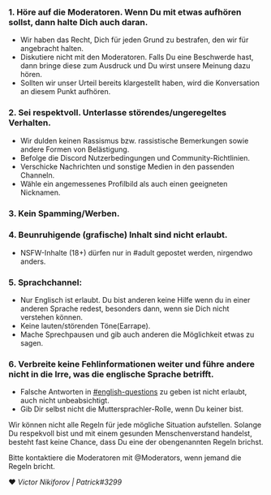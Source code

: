 

### 1.  Höre auf die Moderatoren. Wenn Du mit etwas aufhören sollst, dann halte Dich auch daran.

- Wir haben das Recht, Dich für jeden Grund zu bestrafen, den wir für angebracht halten.
- Diskutiere nicht mit den Moderatoren. Falls Du eine Beschwerde hast, dann bringe diese zum Ausdruck und Du wirst unsere Meinung dazu hören. 
- Sollten wir unser Urteil bereits klargestellt haben, wird die Konversation an diesem Punkt aufhören.

### 2.  Sei respektvoll. Unterlasse störendes/ungeregeltes Verhalten.

- Wir dulden keinen Rassismus bzw. rassistische Bemerkungen sowie andere Formen von Belästigung.
- Befolge die Discord Nutzerbedingungen und Community-Richtlinien.
- Verschicke Nachrichten und sonstige Medien in den passenden Channeln.
- Wähle ein angemessenes Profilbild als auch einen geeigneten Nicknamen.

### 3.  Kein Spamming/Werben.

### 4.  Beunruhigende (grafische) Inhalt sind nicht erlaubt.

- NSFW-Inhalte (18+) dürfen nur in #adult gepostet werden, nirgendwo anders.

### 5.  Sprachchannel:

- Nur Englisch ist erlaubt. Du bist anderen keine Hilfe wenn du in einer anderen Sprache redest, besonders dann, wenn sie Dich nicht verstehen können.
- Keine lauten/störenden Töne(Earrape).
- Mache Sprechpausen und gib auch anderen die Möglichkeit etwas zu sagen.

### 6.  Verbreite keine Fehlinformationen weiter und führe andere nicht in die Irre, was die englische Sprache betrifft.

- Falsche Antworten in [#english-questions](https://discordapp.com/channels/363985050578190336/423813514394861579) zu geben ist nicht erlaubt, auch nicht unbeabsichtigt.
- Gib Dir selbst nicht die Muttersprachler-Rolle, wenn Du keiner bist.

Wir können nicht alle Regeln für jede mögliche Situation aufstellen. Solange Du respekvoll bist und mit einem gesunden Menschenverstand handelst, besteht fast keine Chance, dass Du eine der obengenannten Regeln brichst.

Bitte kontaktiere die Moderatoren mit @Moderators, wenn jemand die Regeln bricht.


❤️ _Victor Nikiforov | Patrick#3299_